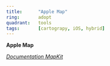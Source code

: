 ```yaml
---
title:      "Apple Map"
ring:       adopt
quadrant:   tools
tags:       [cartograpy, iOS, hybrid]
---
```


<p><b>Apple Map</b></p>
<em><a href="https://developer.apple.com/documentation/mapkit/">Documentation MapKit</a></em>
